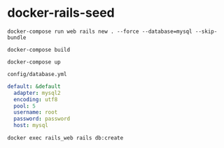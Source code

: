# docker-rails-seed


```
docker-compose run web rails new . --force --database=mysql --skip-bundle
```

```
docker-compose build
```

```
docker-compose up
```
`config/database.yml`
```yaml
default: &default
  adapter: mysql2
  encoding: utf8
  pool: 5
  username: root
  password: password
  host: mysql
```
```
docker exec rails_web rails db:create
```
